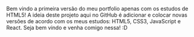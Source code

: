 Bem vindo a primeira versão do meu portfolio apenas com os estudos de HTML5!
A ideia deste projeto aqui no GitHub é adicionar e colocar novas versões de acordo com os meus estudos: HTML5, CSS3, JavaScript e React.
Seja bem vindo e venha comigo nessa! :D
